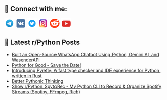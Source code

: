 ## 🔎 Connect with me:
[<img src="https://github.com/bullbesh/bullbesh/blob/main/images/Telegram.png" width="32" height="32" />](https://t.me/bullbesh)
[<img src="https://github.com/bullbesh/bullbesh/blob/main/images/VK.png" width="32" height="32" />](https://vk.com/bullbesh)
[<img src="https://github.com/bullbesh/bullbesh/blob/main/images/Twitter.png" width="32" height="32" />](https://twitter.com/bullbesh1)
[<img src="https://github.com/bullbesh/bullbesh/blob/main/images/Instagram.png" width="32" height="32" />](https://www.instagram.com/bullbesh)
[<img src="https://github.com/bullbesh/bullbesh/blob/main/images/Reddit.png" width="32" height="32" />](https://www.reddit.com/user/bullbesh)
[<img src="https://github.com/bullbesh/bullbesh/blob/main/images/YouTube.png" width="32" height="32" />](https://www.youtube.com/channel/UCtfjRs6uzgq5mfm8S06WTcg)

## 📕 Latest r/Python Posts
<!-- BLOG-POST-LIST:START -->
- [Built an Open-Source WhatsApp Chatbot Using Python, Gemini AI, and WasenderAPI](https://www.reddit.com/r/Python/comments/1knl53r/built_an_opensource_whatsapp_chatbot_using_python/)
- [Python for Good - Save the Date!](https://www.reddit.com/r/Python/comments/1knhkex/python_for_good_save_the_date/)
- [Introducing Pyrefly: A fast type checker and IDE experience for Python, written in Rust](https://www.reddit.com/r/Python/comments/1knh1uu/introducing_pyrefly_a_fast_type_checker_and_ide/)
- [Better Pythonic Thinking](https://www.reddit.com/r/Python/comments/1knff06/better_pythonic_thinking/)
- [Show r/Python: SpytoRec - My Python CLI to Record &amp; Organize Spotify Streams &lpar;Spotipy, FFmpeg, Rich&rpar;](https://www.reddit.com/r/Python/comments/1knbh6y/show_rpython_spytorec_my_python_cli_to_record/)
<!-- BLOG-POST-LIST:END -->
